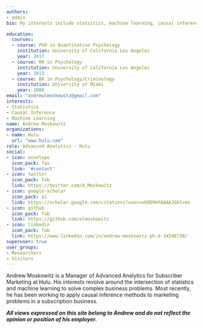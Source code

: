 ```yaml
---
authors:
- admin
bio: My interests include statsitics, machine learning, causal inference, and progamming. Occassionally, I like to try to build things that are useful or interesting.

education:
  courses:
  - course: PhD in Quantitative Psychology
    institution: University of California Los Angeles
    year: 2017
  - course: MA in Psychology
    institution: University of California Los Angeles
    year: 2013
  - course: BA in Psychology/Criminology
    institution: University of Miami
    year: 2008
email: "andrewlmoskowitz@gmail.com"
interests:
- Statistics
- Causal Inference
- Machine Learning
name: Andrew Moskowitz
organizations:
- name: Hulu
  url: "www.hulu.com"
role: Advanced Analytics - Hulu
social:
- icon: envelope
  icon_pack: fas
  link: '#contact'
- icon: twitter
  icon_pack: fab
  link: https://twitter.com/A_Moskowitz
- icon: google-scholar
  icon_pack: ai
  link: https://scholar.google.com/citations?user=uhOD9HYAAAAJ&hl=en
- icon: github
  icon_pack: fab
  link: https://github.com/almoskowitz
- icon: linkedin
  icon_pack: fab
  link: https://www.linkedin.com/in/andrew-moskowitz-ph-d-34548730/
superuser: true
user_groups:
- Researchers
- Visitors
---
```


Andrew Moskowitz is a Manager of Advanced Analytics for Subscriber Marketing at Hulu. His interests revolve around the intersection of statistics and machine learning to solve complex business problems. Most recently, he has been working to apply causal inference methods to marketing problems in a subscription business. 
 
 
 **_All views expressed on this site belong to Andrew and do not reflect the opinion or position of his employer._**
